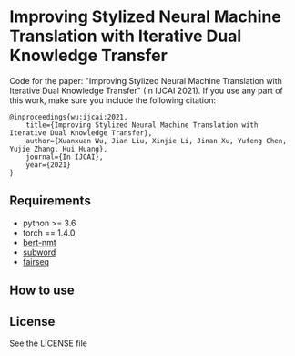 # Improving Stylized Neural Machine Translation with Iterative Dual Knowledge Transfer

Code for the paper: "Improving Stylized Neural Machine Translation with Iterative Dual Knowledge Transfer" (In IJCAI 2021).
If you use any part of this work, make sure you include the following citation:

```
@inproceedings{wu:ijcai:2021,
    title={Improving Stylized Neural Machine Translation with Iterative Dual Knowledge Transfer},
    author={Xuanxuan Wu, Jian Liu, Xinjie Li, Jinan Xu, Yufeng Chen, Yujie Zhang, Hui Huang},
    journal={In IJCAI},
    year={2021}
}
```

## Requirements

- python >= 3.6
- torch == 1.4.0
- [bert-nmt](https://github.com/bert-nmt/bert-nmt)
- [subword](https://github.com/rsennrich/subword-nmt)
- [fairseq](https://github.com/pytorch/fairseq)

## How to use



## License

See the LICENSE file
